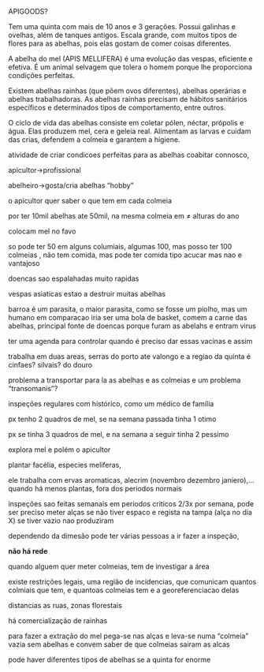 APIGOODS?

Tem uma quinta com mais de 10 anos e 3 gerações. Possui galinhas e ovelhas, além de tanques antigos. Escala grande, com muitos tipos de flores para as abelhas, pois elas gostam de comer coisas diferentes.

A abelha do mel (APIS MELLIFERA) é uma evolução das vespas, eficiente e efetiva. É um animal selvagem que tolera o homem porque lhe proporciona condições perfeitas.

Existem abelhas rainhas (que põem ovos diferentes), abelhas operárias e abelhas trabalhadoras. As abelhas rainhas precisam de hábitos sanitários específicos e determinados tipos de comportamento, entre outros.

O ciclo de vida das abelhas consiste em coletar pólen, néctar, própolis e água. Elas produzem mel, cera e geleia real. Alimentam as larvas e cuidam das crias, defendem a colmeia e garantem a higiene.

atividade de criar condicoes perfeitas para as abelhas coabitar connosco,

apicultor→profissional

abelheiro→gosta/cria abelhas “hobby”

o apicultor quer saber o que tem em cada colmeia

por ter 10mil abelhas ate 50mil, na mesma colmeia em ≠ alturas do ano

colocam mel no favo

so pode ter 50 em alguns columiais, algumas 100, mas posso ter 100 colmeias , não tem comida, mas pode ter comida tipo acucar mas nao e vantajoso

doencas sao espalahadas muito rapidas

vespas asiaticas estao a destruir muitas abelhas

barroa é um parasita, o maior parasita, como se fosse um piolho, mas um humano em comparacao iria ser uma bola de basket, comem a carne das abelhas, principal fonte de doencas porque furam as abelahs e entram virus

ter uma agenda para controlar quando é preciso dar essas vacinas e assim

trabalha em duas areas, serras do porto ate valongo e a regiao da quinta é cinfaes? silvais? do douro

problema a transportar para la as abelhas e as colmeias e um problema “transomanis”?

inspeções regulares com histórico, como um médico de família

px tenho 2 quadros de mel, se na semana passada tinha 1  otimo

px se tinha 3 quadros de mel, e na semana a seguir tinha 2 pessimo

explora mel e polém o apicultor

plantar facélia, especies meliferas,

ele trabalha com ervas aromaticas, alecrim (novembro dezembro janiero),… quando há menos plantas, fora dos periodos normais

inspeções sao feitas semanais em periodos criticos 2/3x por semana, pode ser preciso meter alças se não tiver espaco e regista na tampa (alça no dia X) se tiver vazio nao produziram

dependendo da dimesão pode ter várias pessoas a ir fazer a inspeção,

**não há rede**

quando alguem quer meter colmeias, tem de investigar a área

existe restrições legais, uma região de incidencias, que comunicam quantos colmiais que tem, e quantoas colmeias tem e a georeferenciacao delas

distancias as ruas, zonas florestais

há comercialização de rainhas

para fazer a extração do mel pega-se nas alças e leva-se numa “colmeia” vazia sem abelhas e convem saber de que colmeias sairam as alcas

pode haver diferentes tipos de abelhas se a quinta for enorme